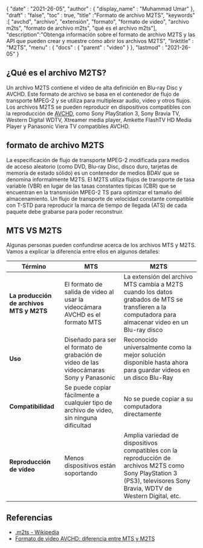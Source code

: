 {
  "date" : "2021-26-05",
  "author" : {
    "display_name" : "Muhammad Umar"
},
  "draft" : "false",
  "toc" : true,
  "title" :"Formato de archivo M2TS",
  "keywords" :[ "avchd", "archivo", "extensión", "formato", "formato de video", "archivo m2ts", "formato de archivo m2ts", "qué es el archivo m2ts"],
  "description":"Obtenga información sobre el formato de archivo M2TS y las API que pueden crear y muestre cómo abrir los archivos M2TS",
  "linktitle" : "M2TS",
  "menu" : {
    "docs" : {
      "parent" : "video"
}
},
  "lastmod" : "2021-26-05"
}

## ¿Qué es el archivo M2TS? ##

Un archivo M2TS contiene el video de alta definición en Blu-ray Disc y AVCHD. Este formato de archivo se basa en el contenedor de flujo de transporte MPEG-2 y se utiliza para multiplexar audio, video y otros flujos. Los archivos M2TS se pueden reproducir en dispositivos compatibles con la reproducción de [AVCHD](/es/video/avchd/), como Sony PlayStation 3, Sony Bravia TV, Western Digital WDTV, Xtreamer media player, Amkette FlashTV HD Media Player y Panasonic Viera TV compatibles AVCHD.

## formato de archivo M2TS
La especificación de flujo de transporte MPEG-2 modificada para medios de acceso aleatorio (como DVD, Blu-ray Disc, disco duro, tarjetas de memoria de estado sólido) es un contenedor de medios BDAV que se denomina informalmente M2TS. El M2TS utiliza flujos de transporte de tasa variable (VBR) en lugar de las tasas constantes típicas (CBR) que se encuentran en la transmisión MPEG-2 TS para optimizar el tamaño del almacenamiento. Un flujo de transporte de velocidad constante compatible con T-STD para reproducir la marca de tiempo de llegada (ATS) de cada paquete debe grabarse para poder reconstruir.

## MTS VS M2TS
Algunas personas pueden confundirse acerca de los archivos MTS y M2TS. Vamos a explicar la diferencia entre ellos en algunos detalles:

|Término|MTS|M2TS|
---|---|---|
|**La producción de archivos MTS y M2TS**|El formato de salida de video al usar la videocámara AVCHD es el formato MTS|La extensión del archivo MTS cambia a M2TS cuando los datos grabados de MTS se transfieren a la computadora para almacenar video en un Blu-ray disco|
|**Uso**|Diseñado para ser el formato de grabación de video de las videocámaras Sony y Panasonic|Reconocido universalmente como la mejor solución disponible hasta ahora para guardar videos en un disco Blu-Ray|
|**Compatibilidad**| Se puede copiar fácilmente a cualquier tipo de archivo de video, sin ninguna dificultad | No se puede copiar a su computadora directamente |
|**Reproducción de vídeo**| Menos dispositivos están soportando| Amplia variedad de dispositivos compatibles con la reproducción de archivos M2TS como Sony PlayStation 3 (PS3), televisores Sony Bravia, WDTV de Western Digital, etc.

## Referencias ##

- [.m2ts - Wikipedia](https://en.wikipedia.org/wiki/.m2ts)
- [Formato de video AVCHD: diferencia entre MTS y M2TS](https://www.videosolo.com/tutorials/mts-vs-m2ts.html)




